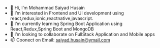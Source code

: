 - 👋 Hi, I’m Mohammad Saiyad Husain
- 👀 I’m interested in Frontend and UI development using react,redux,ionic,reactnative,javascript.
- 🌱 I’m currently learning Spring Boot Application using React,Redux,Spring Boot and MongoDB
- 💞️ I’m looking to collaborate on FullStack Application and Mobile apps
- 📫 Coonect on Email: saiyad.husain@ymail.com 

<!---
sydhsn/sydhsn is a ✨ special ✨ repository because its `README.md` (this file) appears on your GitHub profile.
You can click the Preview link to take a look at your changes.
--->
